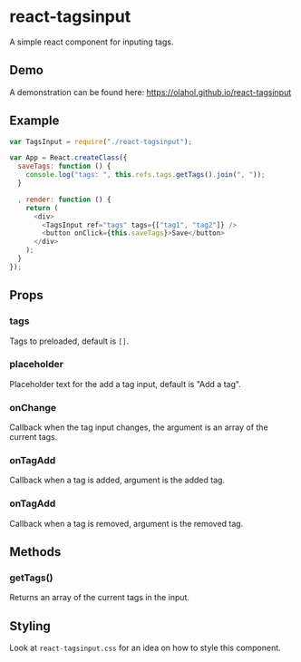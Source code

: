 # react-tagsinput

A simple react component for inputing tags.

## Demo

A demonstration can be found here: https://olahol.github.io/react-tagsinput

## Example

```js
var TagsInput = require("./react-tagsinput");

var App = React.createClass({
  saveTags: function () {
    console.log("tags: ", this.refs.tags.getTags().join(", "));
  }

  , render: function () {
    return (
      <div>
        <TagsInput ref="tags" tags={["tag1", "tag2"]} />
        <button onClick={this.saveTags}>Save</button>
      </div>
    );
  }
});
```

## Props

### tags

Tags to preloaded, default is `[]`.

### placeholder

Placeholder text for the add a tag input, default is "Add a tag".

### onChange

Callback when the tag input changes, the argument is an array of the current tags.

### onTagAdd

Callback when a tag is added, argument is the added tag.

### onTagAdd

Callback when a tag is removed, argument is the removed tag.

## Methods

### getTags()

Returns an array of the current tags in the input.

## Styling

Look at `react-tagsinput.css` for an idea on how to style this component.
